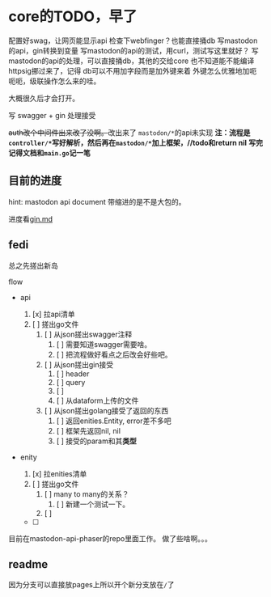 
# core的TODO，早了

配置好swag，让网页能显示api
检查下webfinger？也能直接捅db
写mastodon的api，gin转换到变量
写mastodon的api的测试，用curl，测试写这里就好？
写mastodon的api的处理，可以直接捅db，其他的交给core
也不知道能不能编译
httpsig挪过来了，记得
db可以不用加字段而是加外键来着
外键怎么优雅地加呃呃呃，级联操作怎么来的哇。

大概很久后才会打开。

写 swagger + gin 处理接受

~~auth改个中间件出来改了没啊。~~改出来了
`mastodon/*`的api未实现
**注：流程是`controller/*`写好解析，然后再在`mastodon/*`加上框架，//todo和return nil**
**写完记得文档和`main.go`记一笔**

## 目前的进度

hint: mastodon api document 带缩进的是不是大包的。

进度看[gin.md](./wiki/backend/gin.md)


## fedi 

总之先搓出新岛

flow

- api
  1. [x] 拉api清单  
  2. [ ] 搓出go文件
     1. [ ] 从json搓出swagger注释
        1. [ ] 需要知道swagger需要啥。
        2. [ ] 把流程做好看点之后改会好些吧。
     2. [ ] 从json搓出gin接受
        1. [ ] header
        2. [ ] query
        3. [ ] 
        4. [ ] 从dataform上传的文件
     3. [ ] 从json搓出golang接受了返回的东西
        1. [ ] 返回enities.Entity, error差不多吧
        2. [ ] 框架先返回nil, nil
        3. [ ] 接受的param和其**类型**
- enity
  1. [x] 拉enities清单
  2. [ ] 搓出go文件
     1. [ ] many to many的关系？
        1. [ ] 新建一个测试一下。
     2. [ ] 



    - [ ] 


目前在mastodon-api-phaser的repo里面工作。
做了些啥啊。。。

## readme

因为分支可以直接放pages上所以开个新分支放在`/`了

